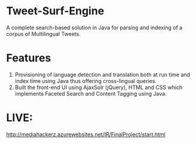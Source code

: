 # Tweet-Surf-Engine
A complete search-based solution in Java for parsing and indexing of a corpus of Multilingual Tweets.
# Features
1. Provisioning of language detection and translation both at run time and index time using Java thus offering cross-lingual queries.  
2. Built the front-end UI using AjaxSolr (jQuery), HTML and CSS which implements Faceted Search and Content Tagging using Java.
# LIVE:
http://mediahackerz.azurewebsites.net/IR/FinalProject/start.html
